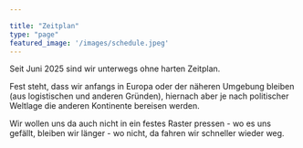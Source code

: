 ```yaml
---

title: "Zeitplan"
type: "page"
featured_image: '/images/schedule.jpeg'
---
```

Seit Juni 2025 sind wir unterwegs ohne harten Zeitplan.

Fest steht, dass wir anfangs in Europa oder der näheren Umgebung bleiben (aus logistischen und anderen Gründen), hiernach aber je nach politischer Weltlage die anderen Kontinente bereisen werden.

Wir wollen uns da auch nicht in ein festes Raster pressen - wo es uns gefällt, bleiben wir länger - wo nicht, da fahren wir schneller wieder weg.